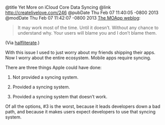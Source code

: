 @title Yet More on iCloud Core Data Syncing
@link http://createlivelove.com/246
@pubDate Thu Feb 07 11:40:05 -0800 2013
@modDate Thu Feb 07 11:42:07 -0800 2013
<a href="http://createlivelove.com/246">The MOApp weblog</a>:

>It may work most of the time. Until it doesn’t. Without any chance to understand why. Your users will blame you and I don’t blame them.

(Via <a href="https://twitter.com/halfliterate">halfliterate</a>.)

With this issue I used to just worry about my friends shipping their apps. Now I worry about the entire ecosystem. Mobile apps require syncing.

There are three things Apple could have done:

1. Not provided a syncing system.

2. Provided a syncing system.

3. Provided a syncing system that doesn’t work.

Of all the options, #3 is the worst, because it leads developers down a bad path, and because it makes users expect developers to use that syncing system.
